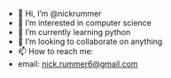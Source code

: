- 👋 Hi, I’m @nickrummer
- 👀 I’m interested in computer science
- 🌱 I’m currently learning python
- 💞️ I’m looking to collaborate on anything
- 📫 How to reach me:
- email: nick.rummer6@gmail.com

<!---
nickrummer/nickrummer is a ✨ special ✨ repository because its `README.md` (this file) appears on your GitHub profile.
You can click the Preview link to take a look at your changes.
--->
